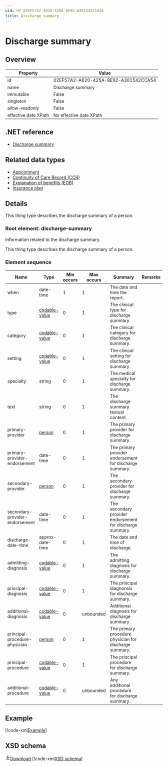 ```yaml
---
uid: HV_02EF57A2-A620-425A-8E92-A301542CCA54
title: Discharge summary
---
```


# Discharge summary

## Overview

Property|Value
---|---
id|02EF57A2-A620-425A-8E92-A301542CCA54
name|Discharge summary
immutable|False
singleton|False
allow-readonly|False
effective date XPath|No effective date XPath

## .NET reference
- [Discharge summary](https://go.microsoft.com/fwlink/?LinkID=136104)

## Related data types

- [Appointment](xref:HV_4B18AEB6-5F01-444C-8C70-DBF13A2F510B)
- [Continuity of Care Record (CCR)](xref:HV_1e1ccbfc-a55d-4d91-8940-fa2fbf73c195)
- [Explanation of benefits (EOB)](xref:HV_356fbba9-e0c9-4f4f-b0d9-4594f2490d2f)
- [Insurance plan](xref:HV_9366440c-ec81-4b89-b231-308a4c4d70ed)

## Details
This thing type describes the discharge summary of a person.

<a name='discharge-summary'></a>

### Root element: discharge-summary

Information related to the discharge summary.

This thing type describes the discharge summary of a person.

### Element sequence

Name|Type|Min occurs|Max occurs|Summary|Remarks|Preferred Vocabulary
---|---|---|---|---|---|---
when|date-time|1|1|The date and time the report.||
type|[codable-value](xref:HV_3e730686-781f-4616-aa0d-817bba8eb141#codable-value)|0|1|The clinical type for discharge summary.||
category|[codable-value](xref:HV_3e730686-781f-4616-aa0d-817bba8eb141#codable-value)|0|1|The clinical category for discharge summary.||
setting|[codable-value](xref:HV_3e730686-781f-4616-aa0d-817bba8eb141#codable-value)|0|1|The clinical setting for discharge summary.||[note-setting](xref:HV_9ce8fcf8-a62b-4169-8289-2219ff3e569c)
specialty|string|0|1|The medical specialty for discharge summary.||[medical-specialties](xref:HV_a6863dae-4758-4249-9c4c-a27d164ab538)
text|string|0|1|The discharge summary textual content.||
primary-provider|[person](xref:HV_3e730686-781f-4616-aa0d-817bba8eb141#person)|0|1|The primary provider for discharge summary.||
primary-provider-endorsement|date-time|0|1|The primary provider endorsement for discharge summary.||
secondary-provider|[person](xref:HV_3e730686-781f-4616-aa0d-817bba8eb141#person)|0|1|The secondary provider for discharge summary.||
secondary-provider-endorsement|date-time|0|1|The secondary provider endorsement for discharge summary.||
discharge-date-time|approx-date-time|0|1|The date and time of discharge.||
admitting-diagnosis|[codable-value](xref:HV_3e730686-781f-4616-aa0d-817bba8eb141#codable-value)|0|1|The admitting diagnosis for discharge summary.||[icd9cm](xref:HV_2f2cbd57-24b2-443b-bcd1-fb7f6e11530d)
principal-diagnosis|[codable-value](xref:HV_3e730686-781f-4616-aa0d-817bba8eb141#codable-value)|0|1|The principal diagnonsis for discharge summary.||[icd9cm](xref:HV_2f2cbd57-24b2-443b-bcd1-fb7f6e11530d)
additional-diagnosis|[codable-value](xref:HV_3e730686-781f-4616-aa0d-817bba8eb141#codable-value)|0|unbounded|Additional diagnosis for discharge summary.||[icd9cm](xref:HV_2f2cbd57-24b2-443b-bcd1-fb7f6e11530d)
principal-procedure-physician|[person](xref:HV_3e730686-781f-4616-aa0d-817bba8eb141#person)|0|1|The primary procedure physician for discharge summary.||
principal-procedure|[codable-value](xref:HV_3e730686-781f-4616-aa0d-817bba8eb141#codable-value)|0|1|The principal procedure for discharge summary.||
additional-procedure|[codable-value](xref:HV_3e730686-781f-4616-aa0d-817bba8eb141#codable-value)|0|unbounded|Any additional procedure for discharge summary.||

## Example
[!code-xml[Example](sample-xml/02EF57A2-A620-425A-8E92-A301542CCA54.xml)]

## XSD schema
[![Download](/healthvault/images/download.png)Download](xsd/discharge-summary.xsd)
[!code-xml[XSD schema](xsd/discharge-summary.xsd)]

